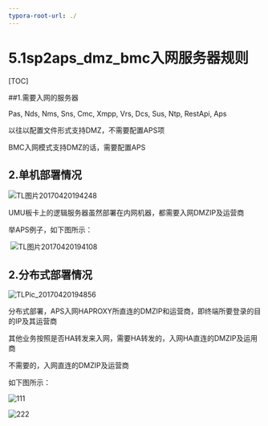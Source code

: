 ```yaml
---
typora-root-url: ./
---
```


# 5.1sp2aps_dmz_bmc入网服务器规则

[TOC]

##1.需要入网的服务器

Pas, Nds, Nms, Sns, Cmc, Xmpp, Vrs, Dcs, Sus, Ntp, RestApi, Aps

以往以配置文件形式支持DMZ，不需要配置APS项

BMC入网模式支持DMZ的话，需要配置APS




## 2.单机部署情况

![TL图片20170420194248](/TL图片20170420194248.png)

UMU板卡上的逻辑服务器虽然部署在内网机器，都需要入网DMZIP及运营商

举APS例子，如下图所示：

​	![TL图片20170420194108](/TL图片20170420194108.png)

## 2.分布式部署情况

![TLPic_20170420194856](/TLPic_20170420194856.png)

分布式部署，APS入网HAPROXY所直连的DMZIP和运营商，即终端所要登录的目的IP及其运营商

其他业务按照是否HA转发来入网，需要HA转发的，入网HA直连的DMZIP及运用商

不需要的，入网直连的DMZIP及运营商

如下图所示：

![111](/111.png)

![222](/222.png)





